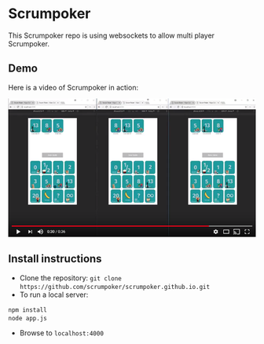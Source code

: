 # Scrumpoker

This Scrumpoker repo is using websockets to allow multi player Scrumpoker. 


## Demo

Here is a video of Scrumpoker in action: 

[![Demo video on Youtube](video.png)](https://www.youtube.com/watch?v=GXfDd0Ps2ts)


## Install instructions

* Clone the repository: `git clone https://github.com/scrumpoker/scrumpoker.github.io.git`
* To run a local server: 
```bash
npm install 
node app.js
```
* Browse to `localhost:4000`

